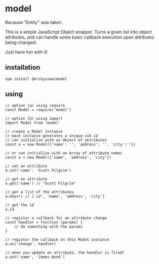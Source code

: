 # model

Because "Entity" was taken.

This is a simple JavaScript Object wrapper. Turns a given list into object attributes, and
can handle some basic callback execution upon attributes being changed.

Just have fun with it!

## installation

```
npm install @erikyuzwa/model
```

## using

```
// option (a) using require
const Model = require('model')

// option (b) using import
import Model from 'model'

// create a Model instance
// each instance generates a unique-ish id
// can initialize with an Object of attributes
const a = new Model({'name': '', 'address': '', 'city':''})

// or can initialize with an Array of attribute names
const a = new Model(['name', 'address', 'city'])

// set an attribute
a.set('name': 'Scott Pilgrim')

// get an attribute
a.get('name') // "Scott Pilgrim"

// get a list of the attributes
a.keys() // ['id', 'name', 'address', 'city']

// get the id
a.id

// register a callback for an attribute change
const handler = function (params) {
    // do something with the params
}

// register the callback on this Model instance
a.on('change', handler)

// when you update an attribute, the handler is fired!
a.set('name', 'James Bond')
```
